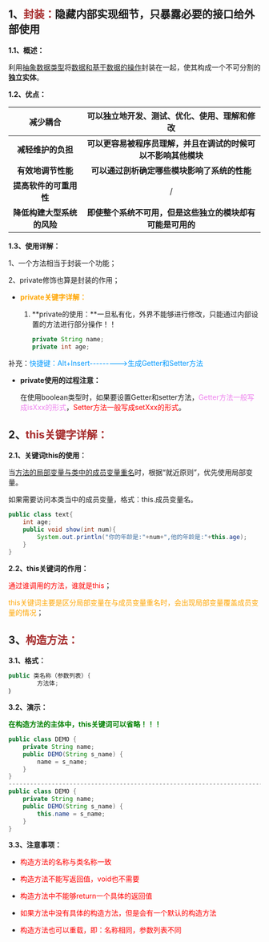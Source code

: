 ## 1、<span style='color:brown'>封装：</span>隐藏内部实现细节，只暴露必要的接口给外部使用

**1.1、概述：**

利用<u>抽象数据类型</u>将<u>数据和基于数据的操作</u>封装在一起，使其构成一个不可分割的**独立实体**。

**1.2、优点：**

|          减少耦合          |         可以独立地开发、测试、优化、使用、理解和修改         |
| :------------------------: | :----------------------------------------------------------: |
|     **减轻维护的负担**     | **可以更容易被程序员理解，并且在调试的时候可以不影响其他模块** |
|     **有效地调节性能**     |         **可以通过剖析确定哪些模块影响了系统的性能**         |
|   **提高软件的可重用性**   |                              /                               |
| **降低构建大型系统的风险** |  **即使整个系统不可用，但是这些独立的模块却有可能是可用的**  |

**1.3、使用详解：**

1、一个方法相当于封装一个功能；

2、private修饰也算是封装的作用；

- <span style='color:orange'>**private关键字详解：**</span>

  1. **private的使用：**一旦私有化，外界不能够进行修改，只能通过内部设置的方法进行部分操作！！

     ```java
     private String name;
     private int age;
     ```
     

​			补充：<font color="#0099ff">快捷键：Alt+Insert--------->生成Getter和Setter方法</font>

- **private使用的过程注意：**

  在使用boolean类型时，如果要设置Getter和setter方法，<span style='color:violet'>Getter方法一般写成isXxx的形式</span>，<span style='color:red'>Setter方法一般写成setXxx的形式</span>。



## 2、<span style='color:brown'>**this关键字详解：**</span>

**2.1、关键词this的使用：**

当<u>方法的局部变量与类中的成员变量重名</u>时，根据“就近原则”，优先使用局部变量。

如果需要访问本类当中的成员变量，格式：this.成员变量名。

```java
public class text{
    int age;
    public void show(int num){
        System.out.println("你的年龄是:"+num+",他的年龄是:"+this.age);
    }
}
```

**2.2、this关键词的作用：**

<span style='color:red'>通过谁调用的方法，谁就是this</span>；

<span style='color:orange'>this关键词主要是区分局部变量在与成员变量重名时，会出现局部变量覆盖成员变量的情况</span>；



## 3、<span style='color:brown'>**构造方法：**</span>

**3.1、格式：**

```java
public 类名称（参数列表）｛
		方法体;
｝
```

**3.2、演示：**

<span style='color:green'>**在构造方法的主体中，this关键词可以省略！！！**</span>

```java
public class DEMO {
    private String name;
    public DEMO(String s_name) {
        name = s_name;
    }
}
---------------------------------------------------------------------------------------------------------
public class DEMO {
    private String name;
    public DEMO(String s_name) {
        this.name = s_name;
    }
}
```

**3.3、注意事项：**

- <span style='color:red'>构造方法的名称与类名称一致</span>

- <span style='color:red'>构造方法不能写返回值，void也不需要</span>

- <span style='color:red'>构造方法中不能够return一个具体的返回值</span>

- <span style='color:red'>如果方法中没有具体的构造方法，但是会有一个默认的构造方法</span>

- <span style='color:red'>构造方法也可以重载，即：名称相同，参数列表不同</span>

